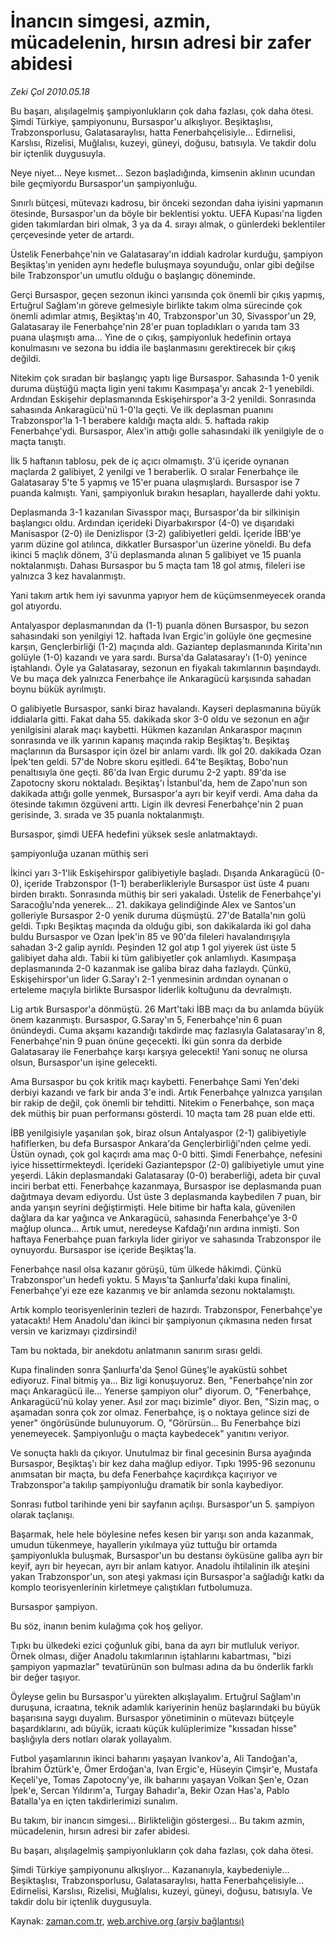 # İnancın simgesi, azmin, mücadelenin, hırsın adresi bir zafer abidesi

*Zeki Çol 2010.05.18*

<tr><td class="metin" colspan="2" style="padding-top: 20px; padding-left: 5px; ">Bu başarı, alışılagelmiş şampiyonlukların çok daha fazlası, çok daha ötesi. Şimdi Türkiye, şampiyonunu, Bursaspor'u alkışlıyor. Beşiktaşlısı, Trabzonsporlusu, Galatasaraylısı, hatta Fenerbahçelisiyle... Edirnelisi, Karslısı, Rizelisi, Muğlalısı, kuzeyi, güneyi, doğusu, batısıyla. Ve takdir dolu bir içtenlik duygusuyla.</td></tr><tr><td class="metin" colspan="2" style="padding-top: 20px; padding-left: 5px; "><p>Neye niyet... Neye kısmet... Sezon başladığında, kimsenin aklının ucundan bile geçmiyordu Bursaspor'un şampiyonluğu.
<p>Sınırlı bütçesi, mütevazı kadrosu, bir önceki sezondan daha iyisini yapmanın ötesinde, Bursaspor'un da böyle bir beklentisi yoktu. UEFA Kupası'na ligden giden takımlardan biri olmak, 3 ya da 4. sırayı almak, o günlerdeki beklentiler çerçevesinde yeter de artardı.
<p>Üstelik Fenerbahçe'nin ve Galatasaray'ın iddialı kadrolar kurduğu, şampiyon Beşiktaş'ın yeniden aynı hedefle buluşmaya soyunduğu, onlar gibi değilse bile Trabzonspor'un umutlu olduğu o başlangıç döneminde.
<p>Gerçi Bursaspor, geçen sezonun ikinci yarısında çok önemli bir çıkış yapmış, Ertuğrul Sağlam'ın göreve gelmesiyle birlikte takım olma sürecinde çok önemli adımlar atmış, Beşiktaş'ın 40, Trabzonspor'un 30, Sivasspor'un 29, Galatasaray ile Fenerbahçe'nin 28'er puan topladıkları o yarıda tam 33 puana ulaşmıştı ama... Yine de o çıkış, şampiyonluk hedefinin ortaya konulmasını ve sezona bu iddia ile başlanmasını gerektirecek bir çıkış değildi.
<p>Nitekim çok sıradan bir başlangıç yaptı lige Bursaspor. Sahasında 1-0 yenik duruma düştüğü maçta ligin yeni takımı Kasımpaşa'yı ancak 2-1 yenebildi. Ardından Eskişehir deplasmanında Eskişehirspor'a 3-2 yenildi. Sonrasında sahasında Ankaragücü'nü 1-0'la geçti. Ve ilk deplasman puanını Trabzonspor'la 1-1 berabere kaldığı maçta aldı. 5. haftada rakip Fenerbahçe'ydi. Bursaspor, Alex'in attığı golle sahasındaki ilk yenilgiyle de o maçta tanıştı.
<p>İlk 5 haftanın tablosu, pek de iç açıcı olmamıştı. 3'ü içeride oynanan maçlarda 2 galibiyet, 2 yenilgi ve 1 beraberlik. O sıralar Fenerbahçe ile Galatasaray 5'te 5 yapmış ve 15'er puana ulaşmışlardı. Bursaspor ise 7 puanda kalmıştı. Yani, şampiyonluk bırakın hesapları, hayallerde dahi yoktu.
<p>Deplasmanda 3-1 kazanılan Sivasspor maçı, Bursaspor'da bir silkinişin başlangıcı oldu. Ardından içerideki Diyarbakırspor (4-0) ve dışarıdaki Manisaspor (2-0) ile Denizlispor (3-2) galibiyetleri geldi. İçeride İBB'ye yarım düzine gol atılınca, dikkatler Bursaspor'un üzerine yöneldi. Bu defa ikinci 5 maçlık dönem, 3'ü deplasmanda alınan 5 galibiyet ve 15 puanla noktalanmıştı. Dahası Bursaspor bu 5 maçta tam 18 gol atmış, fileleri ise yalnızca 3 kez havalanmıştı.
<p>Yani takım artık hem iyi savunma yapıyor hem de küçümsenmeyecek oranda gol atıyordu.
<p>Antalyaspor deplasmanından da (1-1) puanla dönen Bursaspor, bu sezon sahasındaki son yenilgiyi 12. haftada Ivan Ergic'in golüyle öne geçmesine karşın, Gençlerbirliği (1-2) maçında aldı. Gaziantep deplasmanında Kirita'nın golüyle (1-0) kazandı ve yara sardı. Bursa'da Galatasaray'ı (1-0) yenince iştahlandı. Öyle ya Galatasaray, sezonun en fiyakalı takımlarının başındaydı. Ve bu maça dek yalnızca Fenerbahçe ile Ankaragücü karşısında sahadan boynu bükük ayrılmıştı.
<p>O galibiyetle Bursaspor, sanki biraz havalandı. Kayseri deplasmanına büyük iddialarla gitti. Fakat daha 55. dakikada skor 3-0 oldu ve sezonun en ağır yenilgisini alarak maçı kaybetti. Hükmen kazanılan Ankaraspor maçının sonrasında ve ilk yarının kapanış maçında rakip Beşiktaş'tı. Beşiktaş maçlarının da Bursaspor için özel bir anlamı vardı. İlk gol 20. dakikada Ozan İpek'ten geldi. 57'de Nobre skoru eşitledi. 64'te Beşiktaş, Bobo'nun penaltısıyla öne geçti. 86'da Ivan Ergic durumu 2-2 yaptı. 89'da ise Zapotocny skoru noktaladı. Beşiktaş'ı İstanbul'da, hem de Zapo'nun son dakikada attığı golle yenmek, Bursaspor'a ayrı bir keyif verdi. Ama daha da ötesinde takımın özgüveni arttı. Ligin ilk devresi Fenerbahçe'nin 2 puan gerisinde, 3. sırada ve 35 puanla noktalanmıştı.
<p>Bursaspor, şimdi UEFA hedefini yüksek sesle anlatmaktaydı.
<p>şampiyonluğa uzanan müthiş seri
<p>İkinci yarı 3-1'lik Eskişehirspor galibiyetiyle başladı. Dışarıda Ankaragücü (0-0), içeride Trabzonspor (1-1) beraberlikleriyle Bursaspor üst üste 4 puanı birden bıraktı. Sonrasında müthiş bir seri yakaladı. Üstelik de Fenerbahçe'yi Saracoğlu'nda yenerek... 21. dakikaya gelindiğinde Alex ve Santos'un golleriyle Bursaspor 2-0 yenik duruma düşmüştü. 27'de Batalla'nın golü geldi. Tıpkı Beşiktaş maçında da olduğu gibi, son dakikalarda iki gol daha buldu Bursaspor ve Ozan İpek'in 85 ve 90'da fileleri havalandırışıyla sahadan 3-2 galip ayrıldı. Peşinden 12 gol atıp 1 gol yiyerek üst üste 5 galibiyet daha aldı. Tabii ki tüm galibiyetler çok anlamlıydı. Kasımpaşa deplasmanında 2-0 kazanmak ise galiba biraz daha fazlaydı. Çünkü, Eskişehirspor'un lider G.Saray'ı 2-1 yenmesinin ardından oynanan o erteleme maçıyla birlikte Bursaspor liderlik koltuğunu da devralmıştı.
<p>Lig artık Bursaspor'a dönmüştü. 26 Mart'taki İBB maçı da bu anlamda büyük önem kazanmıştı. Bursaspor, G.Saray'ın 5, Fenerbahçe'nin 6 puan önündeydi. Cuma akşamı kazandığı takdirde maç fazlasıyla Galatasaray'ın 8, Fenerbahçe'nin 9 puan önüne geçecekti. İki gün sonra da derbide Galatasaray ile Fenerbahçe karşı karşıya gelecekti! Yani sonuç ne olursa olsun, Bursaspor'un işine gelecekti.
<p>Ama Bursaspor bu çok kritik maçı kaybetti. Fenerbahçe Sami Yen'deki derbiyi kazandı ve fark bir anda 3'e indi. Artık Fenerbahçe yalnızca yarışılan bir rakip de değil, çok önemli bir tehditti. Nitekim o Fenerbahçe, son maça dek müthiş bir puan performansı gösterdi. 10 maçta tam 28 puan elde etti.
<p>İBB yenilgisiyle yaşanılan şok, biraz olsun Antalyaspor (2-1) galibiyetiyle hafiflerken, bu defa Bursaspor Ankara'da Gençlerbirliği'nden çelme yedi. Üstün oynadı, çok gol kaçırdı ama maç 0-0 bitti. Şimdi Fenerbahçe, nefesini iyice hissettirmekteydi. İçerideki Gaziantepspor (2-0) galibiyetiyle umut yine yeşerdi. Lâkin deplasmandaki Galatasaray (0-0) beraberliği, adeta bir çuval inciri berbat etti. Fenerbahçe kazanmaya, Bursaspor ise deplasmanda puan dağıtmaya devam ediyordu. Üst üste 3 deplasmanda kaybedilen 7 puan, bir anda yarışın seyrini değiştirmişti. Hele bitime bir hafta kala, güvenilen dağlara da kar yağınca ve Ankaragücü, sahasında Fenerbahçe'ye 3-0 mağlup olunca... Artık umut, neredeyse Kafdağı'nın ardına inmişti. Son haftaya Fenerbahçe puan farkıyla lider giriyor ve sahasında Trabzonspor ile oynuyordu. Bursaspor ise içeride Beşiktaş'la.
<p>Fenerbahçe nasıl olsa kazanır görüşü, tüm ülkede hâkimdi. Çünkü Trabzonspor'un hedefi yoktu. 5 Mayıs'ta Şanlıurfa'daki kupa finalini, Fenerbahçe'yi eze eze kazanmış ve bir anlamda sezonu noktalamıştı.
<p>Artık komplo teorisyenlerinin tezleri de hazırdı. Trabzonspor, Fenerbahçe'ye yatacaktı! Hem Anadolu'dan ikinci bir şampiyonun çıkmasına neden fırsat versin ve karizmayı çizdirsindi!
<p>Tam bu noktada, bir anekdotu anlatmanın sanırım sırası geldi.
<p>Kupa finalinden sonra Şanlıurfa'da Şenol Güneş'le ayaküstü sohbet ediyoruz. Final bitmiş ya... Biz ligi konuşuyoruz. Ben, "Fenerbahçe'nin zor maçı Ankaragücü ile... Yenerse şampiyon olur" diyorum. O, "Fenerbahçe, Ankaragücü'nü kolay yener. Asıl zor maçı bizimle" diyor. Ben, "Sizin maç, o aşamadan sonra çok zor olmaz. Fenerbahçe, iş o noktaya gelince sizi de yener" öngörüsünde bulunuyorum. O, "Görürsün... Bu Fenerbahçe bizi yenemeyecek. Şampiyonluğu o maçta kaybedecek" yanıtını veriyor.
<p>Ve sonuçta haklı da çıkıyor. Unutulmaz bir final gecesinin Bursa ayağında Bursaspor, Beşiktaş'ı bir kez daha mağlup ediyor. Tıpkı 1995-96 sezonunu anımsatan bir maçta, bu defa Fenerbahçe kaçırdıkça kaçırıyor ve Trabzonspor'a takılıp şampiyonluğu dramatik bir sonla kaybediyor.
<p>Sonrası futbol tarihinde yeni bir sayfanın açılışı. Bursaspor'un 5. şampiyon olarak taçlanışı.
<p>Başarmak, hele hele böylesine nefes kesen bir yarışı son anda kazanmak, umudun tükenmeye, hayallerin yıkılmaya yüz tuttuğu bir ortamda şampiyonlukla buluşmak, Bursaspor'un bu destansı öyküsüne galiba ayrı bir keyif, ayrı bir heyecan, ayrı bir anlam katıyor. Anadolu ihtilalinin ilk ateşini yakan Trabzonspor'un, son ateşi yakması için Bursaspor'a sağladığı katkı da komplo teorisyenlerinin kirletmeye çalıştıkları futbolumuza.
<p>Bursaspor şampiyon.
<p>Bu söz, inanın benim kulağıma çok hoş geliyor.
<p>Tıpkı bu ülkedeki ezici çoğunluk gibi, bana da ayrı bir mutluluk veriyor. Örnek olması, diğer Anadolu takımlarının iştahlarını kabartması, "bizi şampiyon yapmazlar" tevatürünün son bulması adına da bu önderlik farklı bir değer taşıyor.
<p>Öyleyse gelin bu Bursaspor'u yürekten alkışlayalım. Ertuğrul Sağlam'ın duruşuna, icraatına, teknik adamlık kariyerinin henüz başlarındaki bu büyük başarısına saygı duyalım. Bursaspor yönetiminin o mütevazı bütçeyle başardıklarını, adı büyük, icraatı küçük kulüplerimize "kıssadan hisse" başlığıyla ders notları olarak yollayalım.
<p>Futbol yaşamlarının ikinci baharını yaşayan Ivankov'a, Ali Tandoğan'a, İbrahim Öztürk'e, Ömer Erdoğan'a, Ivan Ergic'e, Hüseyin Çimşir'e, Mustafa Keçeli'ye, Tomas Zapotocny'ye, ilk baharını yaşayan Volkan Şen'e, Ozan İpek'e, Sercan Yıldırım'a, Turgay Bahadır'a, Bekir Ozan Has'a, Pablo Batalla'ya en içten takdirlerimizi sunalım.
<p>Bu takım, bir inancın simgesi... Birlikteliğin göstergesi... Bu takım azmin, mücadelenin, hırsın adresi bir zafer abidesi.
<p>Bu başarı, alışılagelmiş şampiyonlukların çok daha fazlası, çok daha ötesi.
<p>Şimdi Türkiye şampiyonunu alkışlıyor... Kazananıyla, kaybedeniyle... Beşiktaşlısı, Trabzonsporlusu, Galatasaraylısı, hatta Fenerbahçelisiyle... Edirnelisi, Karslısı, Rizelisi, Muğlalısı, kuzeyi, güneyi, doğusu, batısıyla. Ve takdir dolu bir içtenlik duygusuyla.<br/></p></p></p></p></p></p></p></p></p></p></p></p></p></p></p></p></p></p></p></p></p></p></p></p></p></p></p></p></p></p></p></td></tr>

Kaynak: [zaman.com.tr](http://zaman.com.tr/yazar.do?yazino=985268), [web.archive.org (arşiv bağlantısı)](http://web.archive.org/web/20100519110732/http://www.zaman.com.tr:80/yazar.do?yazino=985268)
